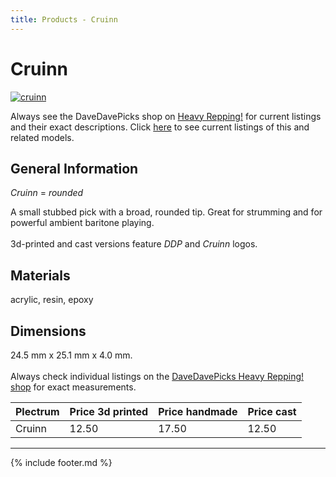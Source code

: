 ```yaml
---
title: Products - Cruinn
---
```

# Cruinn

[![cruinn](../../assets/images/cruinn.jpg "Cruinn")](/picks/cruinn)

Always see the DaveDavePicks shop on [Heavy Repping!](https://www.heavyrepping.com/shop/store/davedavepicks/) for current listings and their exact descriptions. Click [here](https://heavyrepping.com/davedavepicks/?s=Cruinn&post_type=product) to see current listings of this and related models.

## General Information
*Cruinn* = *rounded*

A small stubbed pick with a broad, rounded tip. Great for strumming and for powerful ambient baritone playing.<br/><br/>3d-printed and cast versions feature *DDP* and *Cruinn* logos.

## Materials
acrylic, resin, epoxy

## Dimensions
24.5 mm x 25.1 mm x 4.0 mm.<br/><br/>Always check individual listings on the [DaveDavePicks Heavy Repping! shop](https://www.heavyrepping.com/davedavepicks/) for exact measurements.

| **Plectrum**                                        | **Price 3d printed**   | **Price handmade**   | **Price cast**   |
|:----------------------------------------------------|:-----------------------|:---------------------|:-----------------|
| Cruinn                                          | 12.50               | 17.50             | 12.50         |

---

{% include footer.md %}